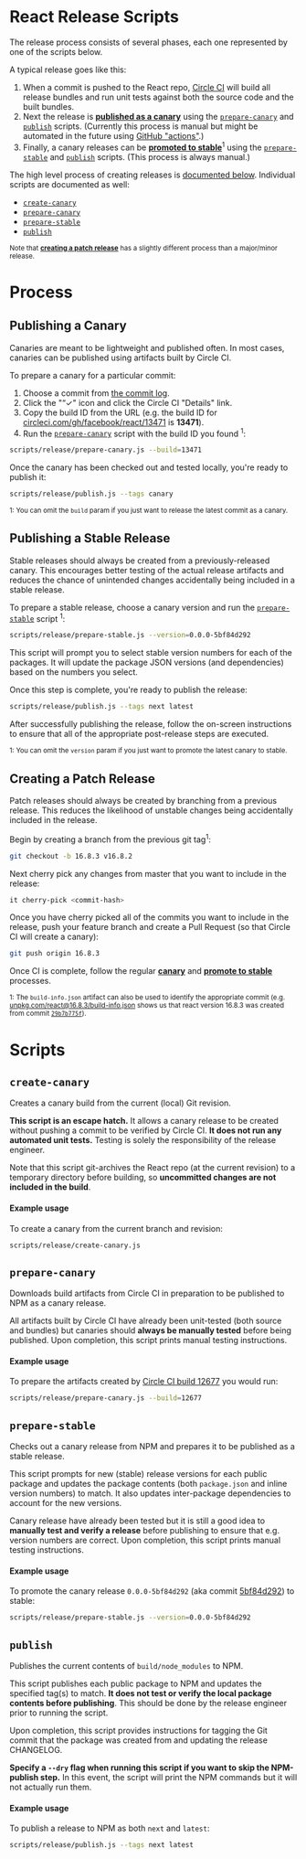 # React Release Scripts

The release process consists of several phases, each one represented by one of the scripts below.

A typical release goes like this:
1. When a commit is pushed to the React repo, [Circle CI](https://circleci.com/gh/facebook/react/) will build all release bundles and run unit tests against both the source code and the built bundles.
2. Next the release is [**published as a canary**](#publishing-a-canary) using the [`prepare-canary`](#prepare-canary) and [`publish`](#publish) scripts. (Currently this process is manual but might be automated in the future using [GitHub "actions"](https://github.com/features/actions).)
3. Finally, a canary releases can be [**promoted to stable**](#publishing-a-stable-release)<sup>1</sup> using the [`prepare-stable`](#prepare-stable) and [`publish`](#publish) scripts. (This process is always manual.)

The high level process of creating releases is [documented below](#process). Individual scripts are documented as well:
* [`create-canary`](#create-canary)
* [`prepare-canary`](#prepare-canary)
* [`prepare-stable`](#prepare-stable)
* [`publish`](#publish)

<sup>Note that [**creating a patch release**](creating-a-patch-release) has a slightly different process than a major/minor release.</sup>

# Process

## Publishing a Canary

Canaries are meant to be lightweight and published often. In most cases, canaries can be published using artifacts built by Circle CI.

To prepare a canary for a particular commit:
1. Choose a commit from [the commit log](https://github.com/facebook/react/commits/master).
2. Click the "“✓" icon and click the Circle CI "Details" link.
4. Copy the build ID from the URL (e.g. the build ID for [circleci.com/gh/facebook/react/13471](https://circleci.com/gh/facebook/react/13471) is  **13471**).
5. Run the [`prepare-canary`](#prepare-canary) script with the build ID you found <sup>1</sup>:
```sh
scripts/release/prepare-canary.js --build=13471
```

Once the canary has been checked out and tested locally, you're ready to publish it:
```sh
scripts/release/publish.js --tags canary
```

<sup>1: You can omit the `build` param if you just want to release the latest commit as a canary.</sup>

## Publishing a Stable Release

Stable releases should always be created from a previously-released canary. This encourages better testing of the actual release artifacts and reduces the chance of unintended changes accidentally being included in a stable release.

To prepare a stable release, choose a canary version and  run the [`prepare-stable`](#prepare-stable) script <sup>1</sup>:

```sh
scripts/release/prepare-stable.js --version=0.0.0-5bf84d292
```

This script will prompt you to select stable version numbers for each of the packages. It will update the package JSON versions (and dependencies) based on the numbers you select.

Once this step is complete, you're ready to publish the release:

```sh
scripts/release/publish.js --tags next latest
```

After successfully publishing the release, follow the on-screen instructions to ensure that all of the appropriate post-release steps are executed.

<sup>1: You can omit the `version` param if you just want to promote the latest canary to stable.</sup>

## Creating a Patch Release

Patch releases should always be created by branching from a previous release. This reduces the likelihood of unstable changes being accidentally included in the release.

Begin by creating a branch from the previous git tag<sup>1</sup>:

```sh
git checkout -b 16.8.3 v16.8.2
```

Next cherry pick any changes from master that you want to include in the release:

```sh
it cherry-pick <commit-hash>
```

Once you have cherry picked all of the commits you want to include in the release, push your feature branch and create a Pull Request (so that Circle CI will create a canary):

```sh
git push origin 16.8.3
```

Once CI is complete, follow the regular [**canary**](#publishing-a-canary) and [**promote to stable**](#publishing-a-stable-release) processes.

<sup>1: The `build-info.json` artifact can also be used to identify the appropriate commit (e.g. [unpkg.com/react@16.8.3/build-info.json](https://unpkg.com/react@16.8.3/build-info.json) shows us that react version 16.8.3 was created from commit [`29b7b775f`](https://github.com/facebook/react/commit/29b7b775f)).</sup>

# Scripts

## `create-canary`
Creates a canary build from the current (local) Git revision.

**This script is an escape hatch.** It allows a canary release to be created without pushing a commit to be verified by Circle CI. **It does not run any automated unit tests.** Testing is solely the responsibility of the release engineer.

Note that this script git-archives the React repo (at the current revision) to a temporary directory before building, so **uncommitted changes are not included in the build**.

#### Example usage
To create a canary from the current branch and revision:
```sh
scripts/release/create-canary.js
```

## `prepare-canary`
Downloads build artifacts from Circle CI in preparation to be published to NPM as a canary release.

All artifacts built by Circle CI have already been unit-tested (both source and bundles) but canaries should **always be manually tested** before being published. Upon completion, this script prints manual testing instructions.

#### Example usage
To prepare the artifacts created by [Circle CI build 12677](https://circleci.com/gh/facebook/react/12677#artifacts/containers/0) you would run:
```sh
scripts/release/prepare-canary.js --build=12677
```

## `prepare-stable`
Checks out a canary release from NPM and prepares it to be published as a stable release.

This script prompts for new (stable) release versions for each public package and updates the package contents (both `package.json` and inline version numbers) to match. It also updates inter-package dependencies to account for the new versions.

Canary release have already been tested but it is still a good idea to **manually test and verify a release** before publishing to ensure that e.g. version numbers are correct. Upon completion, this script prints manual testing instructions.

#### Example usage
To promote the canary release `0.0.0-5bf84d292` (aka commit [5bf84d292](https://github.com/facebook/react/commit/5bf84d292)) to stable:
```sh
scripts/release/prepare-stable.js --version=0.0.0-5bf84d292
```

## `publish`
Publishes the current contents of `build/node_modules` to NPM.

This script publishes each public package to NPM and updates the specified tag(s) to match. **It does not test or verify the local package contents before publishing**. This should be done by the release engineer prior to running the script.

Upon completion, this script provides instructions for tagging the Git commit that the package was created from and updating the release CHANGELOG.

**Specify a `--dry` flag when running this script if you want to skip the NPM-publish step.** In this event, the script will print the NPM commands but it will not actually run them.

#### Example usage
To publish a release to NPM as both `next` and `latest`:
```sh
scripts/release/publish.js --tags next latest
```